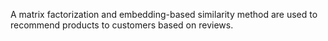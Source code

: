 A matrix factorization and embedding-based similarity method are used to recommend products to customers based on reviews.
